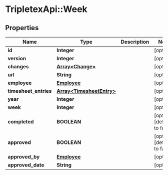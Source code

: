 # TripletexApi::Week

## Properties
Name | Type | Description | Notes
------------ | ------------- | ------------- | -------------
**id** | **Integer** |  | [optional] 
**version** | **Integer** |  | [optional] 
**changes** | [**Array&lt;Change&gt;**](Change.md) |  | [optional] 
**url** | **String** |  | [optional] 
**employee** | [**Employee**](Employee.md) |  | [optional] 
**timesheet_entries** | [**Array&lt;TimesheetEntry&gt;**](TimesheetEntry.md) |  | [optional] 
**year** | **Integer** |  | [optional] 
**week** | **Integer** |  | [optional] 
**completed** | **BOOLEAN** |  | [optional] [default to false]
**approved** | **BOOLEAN** |  | [optional] [default to false]
**approved_by** | [**Employee**](Employee.md) |  | [optional] 
**approved_date** | **String** |  | [optional] 


